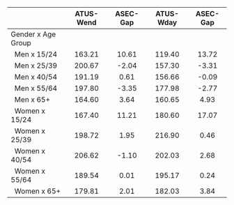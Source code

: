 
|                      |    ATUS-Wend |     ASEC-Gap |    ATUS-Wday |     ASEC-Gap |
| -------------------- | :----------: | :----------: | :----------: | :----------: |
| Gender x Age Group   |              |              |              |              |
| &nbsp;&nbsp;Men x 15/24 |       163.21 |        10.61 |       119.40 |        13.72 |
| &nbsp;&nbsp;Men x 25/39 |       200.67 |        -2.04 |       157.30 |        -3.31 |
| &nbsp;&nbsp;Men x 40/54 |       191.19 |         0.61 |       156.66 |        -0.09 |
| &nbsp;&nbsp;Men x 55/64 |       197.80 |        -3.35 |       177.98 |        -2.77 |
| &nbsp;&nbsp;Men x 65+ |       164.60 |         3.64 |       160.65 |         4.93 |
| &nbsp;&nbsp;Women x 15/24 |       167.40 |        11.21 |       180.60 |        17.07 |
| &nbsp;&nbsp;Women x 25/39 |       198.72 |         1.95 |       216.90 |         0.46 |
| &nbsp;&nbsp;Women x 40/54 |       206.62 |        -1.10 |       202.03 |         2.68 |
| &nbsp;&nbsp;Women x 55/64 |       189.54 |         0.01 |       195.17 |         0.24 |
| &nbsp;&nbsp;Women x 65+ |       179.81 |         2.01 |       182.03 |         3.84 |

